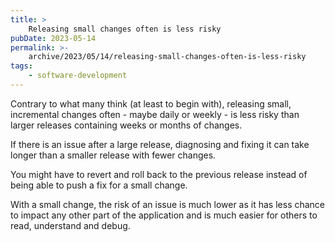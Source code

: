 ```yaml
---
title: >
    Releasing small changes often is less risky
pubDate: 2023-05-14
permalink: >-
    archive/2023/05/14/releasing-small-changes-often-is-less-risky
tags:
    - software-development
---
```


Contrary to what many think (at least to begin with), releasing small, incremental changes often - maybe daily or weekly - is less risky than larger releases containing weeks or months of changes.

If there is an issue after a large release, diagnosing and fixing it can take longer than a smaller release with fewer changes.

You might have to revert and roll back to the previous release instead of being able to push a fix for a small change.

With a small change, the risk of an issue is much lower as it has less chance to impact any other part of the application and is much easier for others to read, understand and debug.
